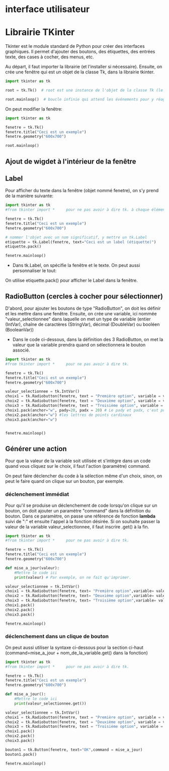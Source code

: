 # interface utilisateur

# Librairie TKinter

Tkinter est le module standard de Python pour créer des interfaces graphiques. Il permet d'ajouter des boutons, des étiquettes, des entrées texte, des cases à cocher, des menus, etc.

Au départ, il faut importer la librairie (et l'installer si nécessaire). Ensuite, on crée une fenêtre qui est un objet de la classe Tk, dans la librairie tkinter. 

```py
import tkinter as tk

root = tk.Tk()  # root est une instance de l'objet de la classe Tk (le conteneur)

root.mainloop()  # boucle infinie qui attend les événements pour y réagir (tant que la fenêtre est ouverte)
```

On peut modifier la fenêtre:

```py
import tkinter as tk

fenetre = tk.Tk()
fenetre.title("Ceci est un exemple")
fenetre.geometry("600x700")

root.mainloop() 
```

## Ajout de wigdet à l'intérieur de la fenêtre


## Label
Pour afficher du texte dans la fenêtre (objet nommé fenetre), on s'y prend de la manière suivante:


```py
import tkinter as tk
#from tkinter import *     pour ne pas avoir à dire tk. à chaque élément appelé de cette librairie

fenetre = tk.Tk()
fenetre.title("Ceci est un exemple")
fenetre.geometry("600x700")

# nommer l'objet avec un nom significatif, y mettre un tk.Label
etiquette = tk.Label(fenetre, text="Ceci est un label (étiquette)")
etiquette.pack()  

fenetre.mainloop() 
```

- Dans tk.Label, on spécifie la fenêtre et le texte. On peut aussi personnaliser le tout:

On utilise etiquette.pack() pour afficher le Label dans la fenêtre.



## RadioButton (cercles à cocher pour sélectionner)

D'abord, pour ajouter les boutons de type "RadioButton", on doit les définir et les mettre dans une fenêtre. Ensuite, on crée une variable, ici nommée "valeur_selectionnee" dans laquelle on met un type de variable (entier (IntVar), chaîne de caractères (StringVar), décimal (DoubleVar) ou booléen (BooleanVar))

- Dans le code ci-dessous, dans la définition des 3 RadioButton, on met la valeur que la variable prendra quand on sélectionnera le bouton associé. 
```py
import tkinter as tk
#from tkinter import *     pour ne pas avoir à dire tk.

fenetre = tk.Tk()
fenetre.title("Ceci est un exemple")
fenetre.geometry("600x700")

valeur_selectionnee = tk.IntVar()
choix1 = tk.Radiobutton(fenetre, text = "Première option", variable = valeur_selectionnee, value = 1, font = ("Arial",20))
choix2 = tk.Radiobutton(fenetre, text = "Deuxième option", variable = valeur_selectionnee, value = 2, font = ("Arial",20))
choix3 = tk.Radiobutton(fenetre, text = "Troisième option", variable = valeur_selectionnee, value = 3, font = ("Arial",20))
choix1.pack(anchor="w", pady=20, padx = 20) # Le pady et padx, c'est pour ajouter de l'espace en y ou en x
choix2.pack(anchor="w") #les lettres de points cardinaux
choix3.pack(anchor="w")


fenetre.mainloop() 
```

## Générer une action
Pour que la valeur de la variable soit utilisée et s'intègre dans un code quand vous cliquez sur le choix, il faut l'action (paramètre) command.

On peut faire déclencher du code à la sélection même d'un choix, sinon, on peut le faire quand on clique sur un bouton, par exemple.

### déclenchement immédiat 

Pour qu'il se produise un déclenchement de code lorsqu'on clique sur un bouton, on doit ajouter un paramètre "command" dans la définition du bouton. Dans ce paramètre, on passe une référence de fonction **lambda** suivi de ":" et ensuite l'appel à la fonction désirée. Si on souhaite passer la valeur de la variable valeur_selectionnee, il faut inscrire .get() à la fin.

```py
import tkinter as tk
#from tkinter import *     pour ne pas avoir à dire tk.

fenetre = tk.Tk()
fenetre.title("Ceci est un exemple")
fenetre.geometry("600x700")

def mise_a_jour(valeur):
    #Mettre le code ici
    print(valeur) # Par exemple, on ne fait qu'imprimer.

valeur_selectionnee = tk.IntVar()
choix1 = tk.Radiobutton(fenetre, text= "Première option",variable= valeur_selectionnee,value=1, command=lambda:mise_a_jour(valeur_selectionnee.get()))
choix2 = tk.Radiobutton(fenetre, text= "Deuxième option",variable= valeur_selectionnee,value=2, command=lambda:mise_a_jour(valeur_selectionnee.get()))
choix3 = tk.Radiobutton(fenetre, text= "Troisième option",variable= valeur_selectionnee,value=3, command=lambda:mise_a_jour(valeur_selectionnee.get()))
choix1.pack() 
choix2.pack() 
choix3.pack()

fenetre.mainloop() 
```



### déclenchement dans un clique de bouton

On peut aussi utiliser la syntaxe ci-dessous pour la section ci-haut (command=mise_a_jour + nom_de_la_variable.get() dans la fonction)

```py
import tkinter as tk
#from tkinter import *     pour ne pas avoir à dire tk.

fenetre = tk.Tk()
fenetre.title("Ceci est un exemple")
fenetre.geometry("600x700")

def mise_a_jour():
    #Mettre le code ici
    print(valeur_selectionnee.get())

valeur_selectionnee = tk.IntVar()
choix1 = tk.Radiobutton(fenetre, text = "Première option", variable = valeur_selectionnee, value = 1)
choix2 = tk.Radiobutton(fenetre, text = "Deuxième option", variable = valeur_selectionnee, value = 2)
choix3 = tk.Radiobutton(fenetre, text = "Troisième option", variable = valeur_selectionnee, value = 3)
choix1.pack() 
choix2.pack() 
choix3.pack()

bouton1 = tk.Button(fenetre, text="OK",command = mise_a_jour)
bouton1.pack()

fenetre.mainloop() 
```